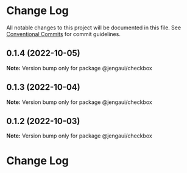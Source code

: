 # Change Log

All notable changes to this project will be documented in this file.
See [Conventional Commits](https://conventionalcommits.org) for commit guidelines.

## 0.1.4 (2022-10-05)

**Note:** Version bump only for package @jengaui/checkbox

## 0.1.3 (2022-10-04)

**Note:** Version bump only for package @jengaui/checkbox

## 0.1.2 (2022-10-03)

**Note:** Version bump only for package @jengaui/checkbox

# Change Log
